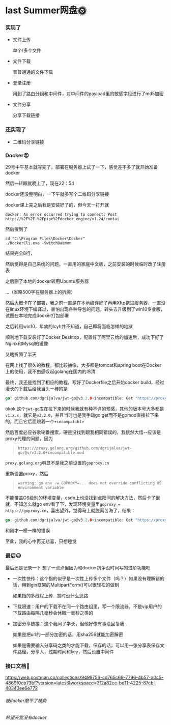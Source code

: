 # last Summer网盘🌞

### 实现了

- 文件上传 

  单个/多个文件

- 文件下载

  普普通通的文件下载

- 登录注册

  用到了路由分组和中间件，对中间件的payload里的敏感字段进行了md5加密

- 文件分享

  分享下载链接

### 还实现了

- 二维码分享链接

  

### Docker😡

29号中午基本就写完了，部署在服务器上试了一下，感觉差不多了就开始准备docker

然后一转眼就晚上了，现在22：54

docker还没整明白，一下午就多写个二维码分享链接

docker课上完之后我是安装好了的，但今天一打开就

```
docker: An error occurred trying to connect: Post http://%2F%2F.%2Fpipe%2Fdocker_engine/v1.24/contai
```

然后搜到了

```
cd "C:\Program Files\Docker\Docker"
./DockerCli.exe -SwitchDaemon
```

结果完全8行，

然后觉得是自己系统的问题，一直用的家庭中文版，之前安装的时候临时改了注册表

之后删了本地的docker转用Ubuntu服务器

...（省略500字在服务器上的折腾）

然后大概卡在了部署，我之前一直是在本地编译好了再用Xftp拖进服务器，一直没在linux环境下编译过，害怕出现各种导包的问题，转头去升级到了win10专业版，试图在本地完成docker打包部署

之后转用win10，年幼的lcyh并不知道，自己即将面临怎样的地狱

顺利地下载安装好了Docker Desktop，配置好了阿里云给的加速后，成功下好了Nginx和Mysql的镜像

又瞎折腾了半天

在网上找了很久的教程，都比较抽像，大多都是tomcat和spring boot在Docker上的使用，我不由感叹起golang在国内的冷清

最终，我还是找到了相应的教程，写好了Dockerfile之后开始docker build，经过漫长的下载后给我当头一棒的是

```go
go: github.com/dgrijalva/jwt-go@v3.2.0+incompatible: Get "https://proxy.golang.org/github.com/dgrijalva/jwt-go/@v/v3.2.0+incompatible.mod": dial tcp 172.217.27.145:443: connect: connection refused

```

okok,这个`jwt-go`库在拉下来的时候我就有种不详的预感，其他的版本号大多都是`v1.x.x`，就它是`v3.2.0`，并且当时也是我手动go get而不是gomod直接拉下来的，而且它后面跟着一个`+incompatible`

然后百度必应谷歌轮番搜索，硬是没找到跟我相同错误的，我恍然大悟--应该是proxy代理的问题，因为

> ```
> https://proxy.golang.org/github.com/dgrijalva/jwt-go/@v/v3.2.0+incompatible.mod
> ```

`proxy.golang.org`明显不是我之前设置的`goproxy.cn`

重新设置proxy，然后

> ```
> warning: go env -w GOPROXY=... does not override conflicting OS environment variable
> ```

不能覆盖OS级别的环境变量，csdn上也没找到点阳间的解决方法，然后卡了很就，不知怎么就go env看了下，发现环境变量里`goproxy = https://goproxy.cn`，喜出望外，觉得马上就脱离苦海了，结果：

```go
go: github.com/dgrijalva/jwt-go@v3.2.0+incompatible: Get "https://proxy.golang.org/github.com/dgrijalva/jwt-go/@v/v3.2.0+incompatible.mod": dial tcp 172.217.27.145:443: connect: connection refused

```

和刚才一模一样的错误

至此，我的心中再无悲喜，只想睡觉



### 最后😥

最后还是记录一下 想了一点点但因为和docker抗争没时间写的进阶功能吧

- 一次性快传：这个指的似乎是一次性上传多个文件（吗？）如果没有理解错的话，用到gin框架的MultipartForm()可以很轻松的做到

  如果指的多线程上传...暂时没什么思路

- 下载限速：用户的下载不在同一个路由组里，写一个限流器，不是vip用户的下载路由每隔几毫秒会休眠一毫秒之类的

- 加密分享链接：这个我问了学长，但他好像有事没回复我..

  如果是把url的一部分加密的话，用sha256就能加密解密

  如果是需要输入分享码之类的才能下载，保存的话，可以用一张分享表保存文件路径，分享人，过期时间和key，然后设置中间件

  

  

### 接口文档🍭

https://web.postman.co/collections/9499756-cd765c69-7796-4b57-a0c5-4869f0cb73bf?version=latest&workspace=3f2a82ee-bd11-4225-87cb-48343ee6e772



###### 被docker磨平了棱角

###### 希望天堂没有docker

